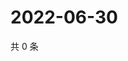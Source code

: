# 2022-06-30

共 0 条

<!-- BEGIN WEIBO -->
<!-- 最后更新时间 Thu Jun 30 2022 22:14:18 GMT+0800 (China Standard Time) -->

<!-- END WEIBO -->
